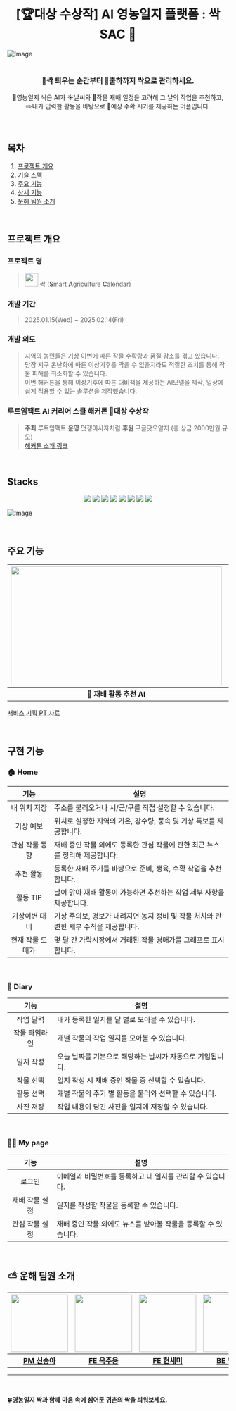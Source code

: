 # <div align="center"> **[🏆대상 수상작] AI 영농일지 플랫폼 : 싹SAC :seedling:**</div>
![Image](https://github.com/user-attachments/assets/f1aca800-a39f-4afe-9263-6438b5264541)
<br/>
<br/>
### <div align="center">🌱싹 틔우는 순간부터 🚚출하까지 싹으로 관리하세요.</div>
<div align="center">📒영농일지 싹은 AI가 ☀️날씨와 📆작물 재배 일정을 고려해 그 날의 작업을 추천하고,</div>
<div align="center">✏️내가 입력한 활동을 바탕으로 🍎예상 수확 시기를 제공하는 어플입니다.</div>
<br/>
<br/>

## 목차
1. [프로젝트 개요](#1)
2. [기술 스텍](#2)
3. [주요 기능](#3)
4. [상세 기능](#4)
5. [운해 팀원 소개](#5)

<br/>

## <span id ="1"> 프로젝트 개요 </span>

### 프로젝트 명
> <img src ="https://github.com/user-attachments/assets/a2247d3e-3007-4ff4-90d4-c601d452a6cf" width="30" height="30"> 싹 (**S**mart **A**griculture **C**alendar) <br>

### 개발 기간 
> 2025.01.15(Wed) ~ 2025.02.14(Fri)

### 개발 의도
> 지역의 농민들은 기상 이변에 따른 작물 수확량과 품질 감소를 겪고 있습니다. <br>
당장 지구 온난화에 따른 이상기후를 막을 수 없을지라도 적절한 조치를 통해 작물 피해를 최소화할 수 있습니다.<br>
이번 해커톤을 통해 이상기후에 따른 대비책을 제공하는 AI모델을 제작, 일상에 쉽게 적용할 수 있는 솔루션을 제작했습니다.<br>

### 루트임팩트 AI 커리어 스쿨 해커톤 🥇대상 수상작  
> **주최** 루트임팩트 **운영** 멋쟁이사자처럼 **후원** 구글닷오알지 (총 상금 2000만원 규모) <br>
> [해커톤 소개 링크](https://event-us.kr/aicshackathon/event/95575?utm_source=linkareer&utm_campaign=5wntqkuzzb)

<br/>

## <span id ="2"> Stacks </span>
<div align="center"> <img src="https://img.shields.io/badge/react-61DAFB?style=for-the-badge&logo=react&logoColor=white"> <img src="https://img.shields.io/badge/cssmodules-000000?style=for-the-badge&logo=cssmodules&logoColor=white"> <img src="https://img.shields.io/badge/github-181717?style=for-the-badge&logo=github&logoColor=white"> <img src="https://img.shields.io/badge/amazonec2-FF9900?style=for-the-badge&logo=amazonec2&logoColor=white"> <img src="https://img.shields.io/badge/springboot-6DB33F?style=for-the-badge&logo=springboot&logoColor=white"> <img src="https://img.shields.io/badge/amazonrds-FF9900?style=for-the-badge&logo=amazonrds&logoColor=white"> <img src="https://img.shields.io/badge/mysql-4479A1?style=for-the-badge&logo=mysql&logoColor=white"> <img src="https://img.shields.io/badge/geeksforgeeks-2F8D46?style=for-the-badge&logo=geeksforgeeks&logoColor=white"> </div>

![Image](https://github.com/user-attachments/assets/491b54b0-c42c-42c1-b437-88b675ad1189)


<br/>

## <span id ="3"> 주요 기능 </span>
|<img src="https://github.com/user-attachments/assets/dea08b4c-42cc-4cf5-8ce6-efdcef92632e" width="480" height="270"/>|<img src="https://github.com/user-attachments/assets/a473dc53-22a1-4734-ad24-bb1a8206067c" width="480" height="270"/>|
|:-:|:-:|
|**🤖 재배 활동 추천 AI**|**📝 영농일지 작성**|

[서비스 기획 PT 자료](https://deep-rook-d58.notion.site/AI-PT-19da6bf9de47806ab83cd22c29b11e01?pvs=4)

<br/>

## <span id ="4"> 구현 기능 </span>

### 🏠 Home
|**기능**|<div align="center">**설명**</div>|
|:-:|:-| 
|내 위치 저장|주소를 불러오거나 시/군/구를 직접 설정할 수 있습니다.|
|기상 예보|위치로 설정한 지역의 기온, 강수량, 풍속 및 기상 특보를 제공합니다.|
|관심 작물 동향|재배 중인 작물 외에도 등록한 관심 작물에 관한 최근 뉴스를 정리해 제공합니다.|
|추천 활동|등록한 재배 주기를 바탕으로 준비, 생육, 수확 작업을 추천합니다.|
|활동 TIP|날이 맑아 재배 활동이 가능하면 추천하는 작업 세부 사항을 제공합니다.|
|기상이변 대비|기상 주의보, 경보가 내려지면 농지 정비 및 작물 처치와 관련한 세부 수칙을 제공합니다.|
|현재 작물 도매가|몇 달 간 가락시장에서 거래된 작물 경매가를 그래프로 표시합니다.|

<br/>

### 📔 Diary
|**기능**|<div align="center">**설명**</div>|
|:-:|:-| 
|작업 달력|내가 등록한 일지를 달 별로 모아볼 수 있습니다.|
|작물 타임라인|개별 작물의 작업 일지를 모아볼 수 있습니다.|
|일지 작성|오늘 날짜를 기본으로 해당하는 날씨가 자동으로 기입됩니다.|
|작물 선택|일지 작성 시 재배 중인 작물 중 선택할 수 있습니다.|
|활동 선택|개별 작물의 주기 별 활동을 불러와 선택할 수 있습니다.|
|사진 저장|작업 내용이 담긴 사진을 일지에 저장할 수 있습니다.|

<br/>

### 👨‍🌾 My page
|**기능**|<div align="center">**설명**</div>|
|:-:|:-| 
|로그인|이메일과 비밀번호를 등록하고 내 일지를 관리할 수 있습니다.|
|재배 작물 설정|일지를 작성할 작물을 등록할 수 있습니다.|
|관심 작물 설정|재배 중인 작물 외에도 뉴스를 받아볼 작물을 등록할 수 있습니다.|

<br/>

## <span id ="5"> ⛅️ 운해 팀원 소개 </span>
|<img src="https://avatars.githubusercontent.com/pppineappple" width="130" height="130"/>|<img src="https://avatars.githubusercontent.com/OckJuYong" width="130" height="130"/>|<img src="https://avatars.githubusercontent.com/SemiHyeon" width="130" height="130"/>|<img src="https://avatars.githubusercontent.com/maeng555" width="130" height="130"/>|<img src="https://avatars.githubusercontent.com/h0725j" width="130" height="130"/>|<img src="" width="130" height="130"/>|
|:-:|:-:|:-:|:-:|:-:|:-:|
|[**PM 신승아**](https://github.com/pppineappple)|[**FE 옥주용**](https://github.com/OckJuYong)|[**FE 현세미**](https://github.com/SemiHyeon)|[**BE 맹진영**](https://github.com/maeng555)|[**BE 최현지**](https://github.com/h0725j)|[**DE 박재원**]()|



---

<br/>

🍀**영농일지 싹과 함께 마음 속에 심어둔 귀촌의 싹을 틔워보세요.**

<!--
**Here are some ideas to get you started:**

🙋‍♀️ A short introduction - what is your organization all about?
🌈 Contribution guidelines - how can the community get involved?
👩‍💻 Useful resources - where can the community find your docs? Is there anything else the community should know?
🍿 Fun facts - what does your team eat for breakfast?
🧙 Remember, you can do mighty things with the power of [Markdown](https://docs.github.com/github/writing-on-github/getting-started-with-writing-and-formatting-on-github/basic-writing-and-formatting-syntax)
-->

